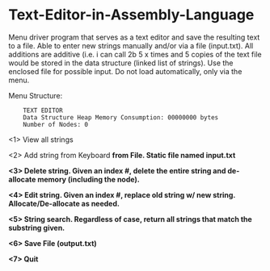 # Text-Editor-in-Assembly-Language

 Menu driver program that serves as a text editor and save the resulting text to a file. Able to enter new strings manually and/or via a file (input.txt). All additions are additive (i.e. i can call 2b 5 x times and 5 copies of the text file would be stored in the data structure (linked list of strings). Use the enclosed file for possible input. Do not load automatically, only via the menu.

Menu Structure:

        TEXT EDITOR
        Data Structure Heap Memory Consumption: 00000000 bytes
        Number of Nodes: 0
        
<1> View all strings

<2> Add string
    <a> from Keyboard
    <b> from File. Static file named input.txt

<3> Delete string. Given an index #, delete the entire string and de-allocate memory (including the node).

<4> Edit string. Given an index #, replace old string w/ new string. Allocate/De-allocate as needed.

<5> String search. Regardless of case, return all strings that match the substring given.

<6> Save File (output.txt)

<7> Quit
